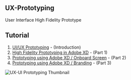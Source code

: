 ## UX-Prototyping
User Interface High Fidelity Prototype

## Tutorial
1. [UI/UX Prototyping](https://youtu.be/2DoTXBLjNoc) - (Introduction)
3. [High Fidelity Prototyping in Adobe XD](https://youtu.be/oyn7RNSKuOM) - (Part 1)
4. [Prototyping using Adobe XD / Onboard Screen](https://youtu.be/C0V90h3U0w8) - (Part 2)
5. [Prototyping using Adobe XD / Branding](https://youtu.be/ODmrodTZtxk) - (Part 3)

![UX-UI Prototyping Thumbnail](https://user-images.githubusercontent.com/72408025/123159142-5529d880-d475-11eb-882f-0cd0df99be22.jpg)
